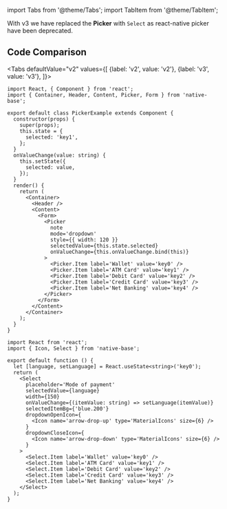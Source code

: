 import Tabs from '@theme/Tabs';
import TabItem from '@theme/TabItem';

With v3 we have replaced the **Picker** with `Select` as react-native picker have been deprecated.

## Code Comparison

<Tabs
defaultValue="v2"
values={[
{label: 'v2', value: 'v2'},
{label: 'v3', value: 'v3'},
]}>
<TabItem value="v2">

```tsx
import React, { Component } from 'react';
import { Container, Header, Content, Picker, Form } from 'native-base';

export default class PickerExample extends Component {
  constructor(props) {
    super(props);
    this.state = {
      selected: 'key1',
    };
  }
  onValueChange(value: string) {
    this.setState({
      selected: value,
    });
  }
  render() {
    return (
      <Container>
        <Header />
        <Content>
          <Form>
            <Picker
              note
              mode='dropdown'
              style={{ width: 120 }}
              selectedValue={this.state.selected}
              onValueChange={this.onValueChange.bind(this)}
            >
              <Picker.Item label='Wallet' value='key0' />
              <Picker.Item label='ATM Card' value='key1' />
              <Picker.Item label='Debit Card' value='key2' />
              <Picker.Item label='Credit Card' value='key3' />
              <Picker.Item label='Net Banking' value='key4' />
            </Picker>
          </Form>
        </Content>
      </Container>
    );
  }
}
```

</TabItem>
<TabItem value="v3">

```tsx
import React from 'react';
import { Icon, Select } from 'native-base';

export default function () {
  let [language, setLanguage] = React.useState<string>('key0');
  return (
    <Select
      placeholder='Mode of payment'
      selectedValue={language}
      width={150}
      onValueChange={(itemValue: string) => setLanguage(itemValue)}
      selectedItemBg={'blue.200'}
      dropdownOpenIcon={
        <Icon name='arrow-drop-up' type='MaterialIcons' size={6} />
      }
      dropdownCloseIcon={
        <Icon name='arrow-drop-down' type='MaterialIcons' size={6} />
      }
    >
      <Select.Item label='Wallet' value='key0' />
      <Select.Item label='ATM Card' value='key1' />
      <Select.Item label='Debit Card' value='key2' />
      <Select.Item label='Credit Card' value='key3' />
      <Select.Item label='Net Banking' value='key4' />
    </Select>
  );
}
```

</TabItem>
</Tabs>
